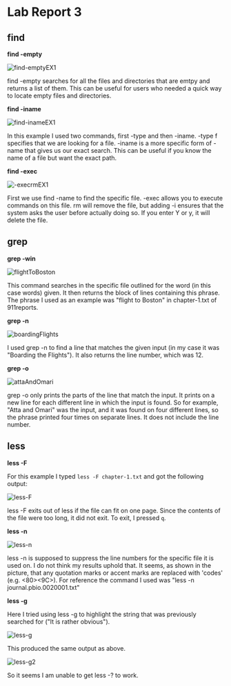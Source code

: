 # Lab Report 3

## find 

**find -empty**

![find-emptyEX1](https://user-images.githubusercontent.com/68180000/199066219-264b6cb2-60ab-4df7-acf4-90e537b186fc.jpg)

find -empty searches for all the files and directories that are emtpy and returns a list of them. This can be useful for users who needed a quick way to locate empty files and directories. 

**find -iname**

![find-inameEX1](https://user-images.githubusercontent.com/68180000/199067927-e7d82dce-ef5b-4bd4-a56b-63a569e5d428.jpg)

In this example I used two commands, first -type and then -iname. -type f specifies that we are looking for a file. -iname is a more specific form of -name that gives us our exact search. This can be useful if you know the name of a file but want the exact path. 

**find -exec**

![-execrmEX1](https://user-images.githubusercontent.com/68180000/199069144-504a25e9-d60a-4c14-aaad-defc55a80b3b.jpg)

First we use find -name to find the specific file. -exec allows you to execute commands on this file. rm will remove the file, but adding -i ensures that the system asks the user before actually doing so. If you enter Y or y, it will delete the file. 

## grep 

**grep -win**

![flightToBoston](https://user-images.githubusercontent.com/68180000/199080874-a216610c-3b8a-4675-b033-809c2dd9dc52.jpg)

This command searches in the specific file outlined for the word (in this case words) given. It then returns the block of lines containing this phrase. The phrase I used as an example was "flight to Boston" in chapter-1.txt of 911reports. 

**grep -n**

![boardingFlights](https://user-images.githubusercontent.com/68180000/199081829-5fa2c10c-feb2-4770-9950-e7cd443ed62a.jpg)

I used grep -n to find a line that matches the given input (in my case it was "Boarding the Flights"). It also returns the line number, which was 12. 

**grep -o**

![attaAndOmari](https://user-images.githubusercontent.com/68180000/199082330-2192f1dd-05e8-4955-81d4-2d1f2b1efadd.jpg)

grep -o only prints the parts of the line that match the input. It prints on a new line for each different line in which the input is found. So for example, "Atta and Omari" was the input, and it was found on four different lines, so the phrase printed four times on separate lines. It does not include the line number. 


## less

**less -F**

For this example I typed ```less -F chapter-1.txt``` and got the following output: 

![less-F](https://user-images.githubusercontent.com/68180000/199083080-cae4ae48-cb6e-40a1-b054-c2f798152e9e.jpg)

less -F exits out of less if the file can fit on one page. Since the contents of the file were too long, it did not exit. To exit, I pressed `q`. 

**less -n**

![less-n](https://user-images.githubusercontent.com/68180000/199085384-b327d3cc-1050-462f-9bd9-cd97bf6de1af.jpg)

less -n is supposed to suppress the line numbers for the specific file it is used on. I do not think my results uphold that. It seems, as shown in the picture, that any quotation marks or accent marks are replaced with 'codes' (e.g. <E2><80><9C>). For reference the command I used was "less -n journal.pbio.0020001.txt"

**less -g**
  
 Here I tried using less -g to highlight the string that was previously searched for ("It is rather obvious"). 
  
 ![less-g](https://user-images.githubusercontent.com/68180000/199086711-caae6d28-348d-464f-97d8-357095703e4e.jpg)

 This produced the same output as above. 
  
  ![less-g2](https://user-images.githubusercontent.com/68180000/199086762-db44163e-a0e6-468d-ae92-de6665c19975.jpg)

  So it seems I am unable to get less -? to work.

 
